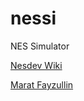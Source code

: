 # nessi
NES Simulator



[Nesdev Wiki](http://wiki.nesdev.com/w/index.php/Nesdev_Wiki)


[Marat Fayzullin](http://fms.komkon.org/)
